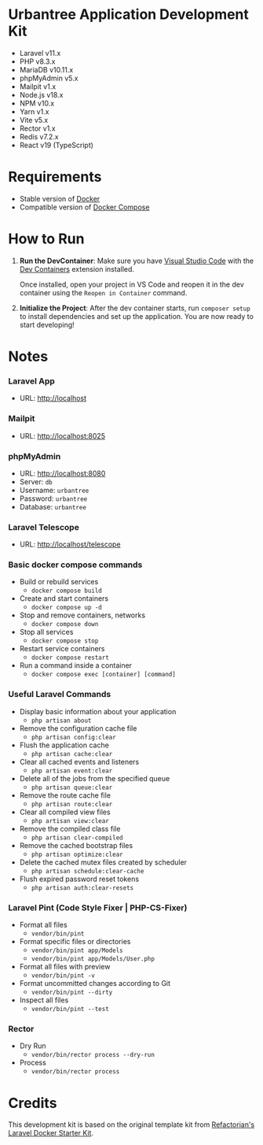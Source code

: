 # Urbantree Application Development Kit

- Laravel v11.x
- PHP v8.3.x
- MariaDB v10.11.x
- phpMyAdmin v5.x
- Mailpit v1.x
- Node.js v18.x
- NPM v10.x
- Yarn v1.x
- Vite v5.x
- Rector v1.x
- Redis v7.2.x
- React v19 (TypeScript)

# Requirements

- Stable version of [Docker](https://docs.docker.com/engine/install/)
- Compatible version of [Docker Compose](https://docs.docker.com/compose/install/#install-compose)

# How to Run

1. **Run the DevContainer**:
   Make sure you have [Visual Studio Code](https://code.visualstudio.com/) with the [Dev Containers](https://marketplace.visualstudio.com/items?itemName=ms-vscode-remote.remote-containers) extension installed.

   Once installed, open your project in VS Code and reopen it in the dev container using the `Reopen in Container` command.

2. **Initialize the Project**:
   After the dev container starts, run `composer setup` to install dependencies and set up the application. You are now ready to start developing!

# Notes

### Laravel App

- URL: <http://localhost>

### Mailpit

- URL: <http://localhost:8025>

### phpMyAdmin

- URL: <http://localhost:8080>
- Server: `db`
- Username: `urbantree`
- Password: `urbantree`
- Database: `urbantree`

### Laravel Telescope

- URL: <http://localhost/telescope>

### Basic docker compose commands

- Build or rebuild services
  - `docker compose build`
- Create and start containers
  - `docker compose up -d`
- Stop and remove containers, networks
  - `docker compose down`
- Stop all services
  - `docker compose stop`
- Restart service containers
  - `docker compose restart`
- Run a command inside a container
  - `docker compose exec [container] [command]`

### Useful Laravel Commands

- Display basic information about your application
  - `php artisan about`
- Remove the configuration cache file
  - `php artisan config:clear`
- Flush the application cache
  - `php artisan cache:clear`
- Clear all cached events and listeners
  - `php artisan event:clear`
- Delete all of the jobs from the specified queue
  - `php artisan queue:clear`
- Remove the route cache file
  - `php artisan route:clear`
- Clear all compiled view files
  - `php artisan view:clear`
- Remove the compiled class file
  - `php artisan clear-compiled`
- Remove the cached bootstrap files
  - `php artisan optimize:clear`
- Delete the cached mutex files created by scheduler
  - `php artisan schedule:clear-cache`
- Flush expired password reset tokens
  - `php artisan auth:clear-resets`

### Laravel Pint (Code Style Fixer | PHP-CS-Fixer)

- Format all files
  - `vendor/bin/pint`
- Format specific files or directories
  - `vendor/bin/pint app/Models`
  - `vendor/bin/pint app/Models/User.php`
- Format all files with preview
  - `vendor/bin/pint -v`
- Format uncommitted changes according to Git
  - `vendor/bin/pint --dirty`
- Inspect all files
  - `vendor/bin/pint --test`

### Rector

- Dry Run
  - `vendor/bin/rector process --dry-run`
- Process
  - `vendor/bin/rector process`

# Credits

This development kit is based on the original template kit from [Refactorian's Laravel Docker Starter Kit](https://github.com/refactorian/laravel-docker).
